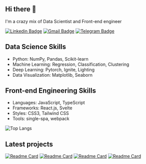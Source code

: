 ## Hi there 👋

I'm a crazy mix of Data Scientist and Front-end engineer

[![Linkedin Badge](https://img.shields.io/badge/-yatsy-blue?style=flat&logo=Linkedin&logoColor=white&link=https://www.linkedin.com/in/yatsy/)](https://www.linkedin.com/in/yatsy/)
[![Gmail Badge](https://img.shields.io/badge/-kirill.yatsy-c14438?style=flat&logo=Gmail&logoColor=white&link=mailto:kirill.yatsy@gmail.com)](mailto:kirill.yatsy@gmail.com)
[![Telegram Badge](https://img.shields.io/badge/-kirill.yatsy-blue?style=flat&logo=Telegram&logoColor=white&link=https://t.me/yatsy)](https://t.me/yatsy)

## Data Science Skills
- Python: NumPy, Pandas, Scikit-learn
- Machine Learning: Regression, Classification, Clustering
- Deep Learning: Pytorch, Ignite, Lighting
- Data Visualization: Matplotlib, Seaborn
 
## Front-end Engineering Skills
- Languages: JavaScript, TypeScript
- Frameworks: React.js, Svelte
- Styles: CSS3, Tailwind CSS
- Tools: single-spa, webpack

![Top Langs](https://github-readme-stats.vercel.app/api/top-langs/?username=kirill-yatsy&layout=donut)

## Latest projects

[![Readme Card](https://github-readme-stats.vercel.app/api/pin/?username=kirill-yatsy&repo=algorithm_distillation)](https://github.com/kirill-yatsy/algorithm_distillation)
[![Readme Card](https://github-readme-stats.vercel.app/api/pin/?username=kirill-yatsy&repo=BirdCLEF_2024)](https://github.com/kirill-yatsy/BirdCLEF_2024)
[![Readme Card](https://github-readme-stats.vercel.app/api/pin/?username=kirill-yatsy&repo=LMSYS)](https://github.com/kirill-yatsy/LMSYS)
[![Readme Card](https://github-readme-stats.vercel.app/api/pin/?username=kirill-yatsy&repo=MNIST-Autoencoder)](https://github.com/kirill-yatsy/MNIST-Autoencoder)
